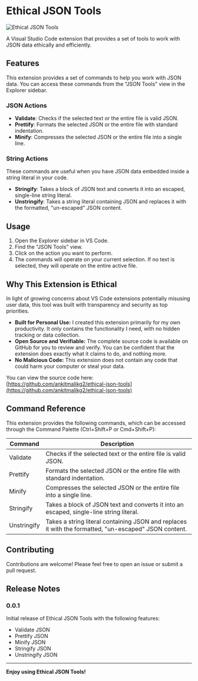 # Ethical JSON Tools

![Ethical JSON Tools](https://i.ibb.co/FLTkQj4f/json-tools-image.png)

A Visual Studio Code extension that provides a set of tools to work with JSON data ethically and efficiently.

## Features

This extension provides a set of commands to help you work with JSON data. You can access these commands from the "JSON Tools" view in the Explorer sidebar.

### JSON Actions

*   **Validate**: Checks if the selected text or the entire file is valid JSON.
*   **Prettify**: Formats the selected JSON or the entire file with standard indentation.
*   **Minify**: Compresses the selected JSON or the entire file into a single line.

### String Actions

These commands are useful when you have JSON data embedded inside a string literal in your code.

*   **Stringify**: Takes a block of JSON text and converts it into an escaped, single-line string literal.
*   **Unstringify**: Takes a string literal containing JSON and replaces it with the formatted, "un-escaped" JSON content.

## Usage

1.  Open the Explorer sidebar in VS Code.
2.  Find the "JSON Tools" view.
3.  Click on the action you want to perform.
4.  The commands will operate on your current selection. If no text is selected, they will operate on the entire active file.

## Why This Extension is Ethical

In light of growing concerns about VS Code extensions potentially misusing user data, this tool was built with transparency and security as top priorities.

*   **Built for Personal Use:** I created this extension primarily for my own productivity. It only contains the functionality I need, with no hidden tracking or data collection.
*   **Open Source and Verifiable:** The complete source code is available on GitHub for you to review and verify. You can be confident that the extension does exactly what it claims to do, and nothing more.
*   **No Malicious Code:** This extension does not contain any code that could harm your computer or steal your data.

You can view the source code here: [https://github.com/ankitmalikg2/ethical-json-tools](https://github.com/ankitmalikg2/ethical-json-tools)

## Command Reference

This extension provides the following commands, which can be accessed through the Command Palette (Ctrl+Shift+P or Cmd+Shift+P):

| Command | Description |
| --- | --- |
| Validate | Checks if the selected text or the entire file is valid JSON. |
| Prettify | Formats the selected JSON or the entire file with standard indentation. |
| Minify | Compresses the selected JSON or the entire file into a single line. |
| Stringify | Takes a block of JSON text and converts it into an escaped, single-line string literal. |
| Unstringify | Takes a string literal containing JSON and replaces it with the formatted, "un-escaped" JSON content. |

## Contributing

Contributions are welcome! Please feel free to open an issue or submit a pull request.

## Release Notes

### 0.0.1

Initial release of Ethical JSON Tools with the following features:
- Validate JSON
- Prettify JSON
- Minify JSON
- Stringify JSON
- Unstringify JSON

---

**Enjoy using Ethical JSON Tools!**